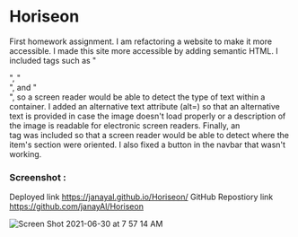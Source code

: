 # Horiseon
First homework assignment. I am refactoring a website to make it more accessible. 
I made this site more accessible by adding semantic HTML. I included tags such as "<nav>", "<summary>", and "<footer>", so a screen reader would be able to detect the type of text within a container. I added an alternative text attribute (alt=) so that an alternative text is provided in case the image doesn't load properly or a description of the image is readable for electronic screen readers. Finally, an <aside> tag was included so that a screen reader would be able to detect where the item's section were oriented. I also fixed a button in the navbar that wasn't working. 




Screenshot : 
=======
Deployed link https://janayal.github.io/Horiseon/
GitHub Repostiory link https://github.com/janayAl/Horiseon

  ![Screen Shot 2021-06-30 at 7 57 14 AM](https://user-images.githubusercontent.com/82891366/123964212-d4894180-d978-11eb-95b2-8d485a205820.png)

